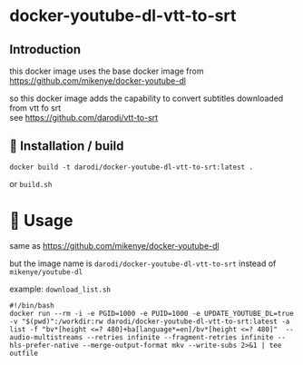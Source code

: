 # docker-youtube-dl-vtt-to-srt

## Introduction

this docker image uses the base docker image from   
https://github.com/mikenye/docker-youtube-dl

so this docker image adds the capability to convert subtitles downloaded from vtt fo srt  
see https://github.com/darodi/vtt-to-srt

## 💾 Installation / build

```
docker build -t darodi/docker-youtube-dl-vtt-to-srt:latest .
```
or `build.sh`

# 📙 Usage

same as https://github.com/mikenye/docker-youtube-dl

but the image name is `darodi/docker-youtube-dl-vtt-to-srt` instead of `mikenye/youtube-dl`

example: `download_list.sh`

```
#!/bin/bash
docker run --rm -i -e PGID=1000 -e PUID=1000 -e UPDATE_YOUTUBE_DL=true -v "$(pwd)":/workdir:rw darodi/docker-youtube-dl-vtt-to-srt:latest -a list -f "bv*[height <=? 480]+ba[language*=en]/bv*[height <=? 480]"  --audio-multistreams --retries infinite --fragment-retries infinite --hls-prefer-native --merge-output-format mkv --write-subs 2>&1 | tee outfile
```

